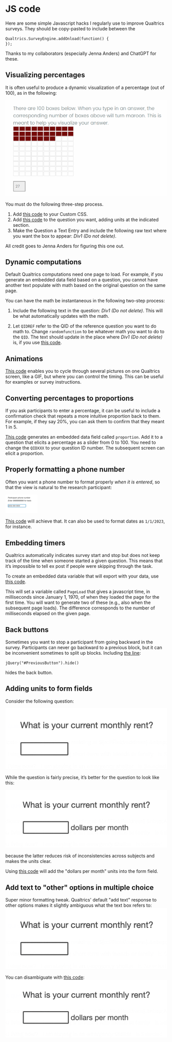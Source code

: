 # JS code
Here are some simple Javascript hacks I regularly use to improve
Qualtrics surveys. They should be copy-pasted to include between the 

```
Qualtrics.SurveyEngine.addOnload(function() {
});

```
Thanks to my collaborators (especially Jenna Anders) and ChatGPT for these. 

## Visualizing percentages
It is often useful to produce a dynamic visualization of a percentage
(out of 100), as in the following: 


![](/q-js/screenshots-for-readme/dynamic-pct.png "Dynamic Percentage")

You must do the following three-step process. 
1. Add [this code](dynamic-pct-css.css) to your Custom CSS. 
2. Add [this code](dynamic-pct-js.js) to the question you want,
   adding units at the indicated section. 
3. Make the Question a Text Entry and include the following raw text where you want the box to appear: 
*Div1 (Do not delete)*. 

All credit goes to Jenna Anders for figuring this one out. 

## Dynamic computations
Default Qualtrics computations need one page to load. For example, if you
generate an embedded data field based on a question, you cannot have
another text populate with math based on the original question on the
same page. 

You can have the math be instantaneous in the following two-step process: 
1. Include the following text in the question: *Div1 (Do not delete)*. This will be what automatically updates with the math. 

2. Let `QIDREF` refer to the QID of the reference question you want to do
math to. Change `randomfunction` to be whatever math you want to do to
the `QID`. The text should update in the place where *Div1 (Do not
delete)* is, if you use [this code](instant-math.js). 

## Animations 
[This code](animation.js) enables you to cycle through several pictures on one Qualtrics
screen, like a GIF, but where you can control the timing. This can be
useful for examples or survey instructions. 

## Converting percentages to proportions
If you ask participants to enter a percentage, it can be useful to
include a confirmation check that repeats a more intuitive proportion
back to them. For example, if they say 20%, you can ask them to
confirm that they meant 1 in 5. 

[This code](odds.js) generates an embedded data field called `proportion`. Add it
to a question that elicits a percentage as a slider from 0 to 100. You
need to change the `QIDXXX` to your question ID number. The subsequent
screen can elicit a proportion. 

## Properly formatting a phone number
Often you want a phone number to format properly *when it is entered*, so
that the view is natural to the research participant:

<img src="/q-js/screenshots-for-readme/phone-number.png" alt="Phone" style="width:20%;">

[This code](phone-numbers.js) will achieve that. It can also be used to format dates as
`1/1/2023`, for instance. 

## Embedding timers
Qualtrics automatically indicates survey start and stop but does not
keep track of the time when someone started a given question. This
means that it’s impossible to tell ex post if people were skipping
through the task. 

To create an embedded data variable that will export with your data,
use [this code](pageload.js). 

This will set a variable called `PageLoad` that gives a javascript time,
in milliseconds since January 1, 1970, of when they loaded the page
for the first time. You will want to generate two of these (e.g., also
when the subsequent page loads). The difference corresponds to the
number of milliseconds elapsed on the given page. 

## Back buttons
Sometimes you want to stop a participant from going backward in the
survey. Participants can never go backward to a previous block, but it
can be inconvenient sometimes to split up blocks. Including [the line](backbutton.js):
```
jQuery("#PreviousButton").hide()
```
hides the back button. 

## Adding units to form fields
Consider the following question: 

![](/q-js/screenshots-for-readme/rent.png "Rent without units")

While the question is fairly precise, it’s better for the question to look like this: 

![](/q-js/screenshots-for-readme/rent_units.png "Rent without units")

because the latter reduces risk of inconsistencies across subjects and
makes the units clear. 

Using [this code](units.js) will add the "dollars per month" units into the form
field. 

## Add text to "other" options in multiple choice
Super minor formatting tweak.  Qualtrics' default "add text" response to other options makes it
slightly ambiguous what the text box refers to:
![](/q-js/screenshots-for-readme/rent.png "Rent without units")

You can disambiguate with [this code](disambiguate-text.js): 
![](/q-js/screenshots-for-readme/rent_units.png "Rent without units")






